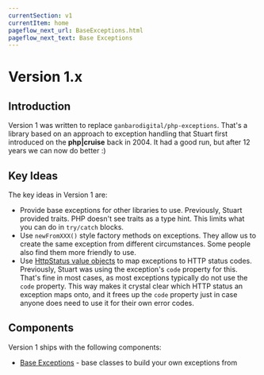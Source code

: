 ```yaml
---
currentSection: v1
currentItem: home
pageflow_next_url: BaseExceptions.html
pageflow_next_text: Base Exceptions
---
```


# Version 1.x

## Introduction

Version 1 was written to replace `ganbarodigital/php-exceptions`. That's a library based on an approach to exception handling that Stuart first introduced on the __php|cruise__ back in 2004. It had a good run, but after 12 years we can now do better :)

## Key Ideas

The key ideas in Version 1 are:

* Provide base exceptions for other libraries to use. Previously, Stuart provided traits. PHP doesn't see traits as a type hint. This limits what you can do in `try/catch` blocks.
* Use `newFromXXX()` style factory methods on exceptions. They allow us to create the same exception from different circumstances. Some people also find them more friendly to use.
* Use [HttpStatus value objects](http://ganbarodigital.github.io/php-http-status/HttpStatus.html) to map exceptions to HTTP status codes.  Previously, Stuart was using the exception's `code` property for this. That's fine in most cases, as most exceptions typically do not use the `code` property. This way makes it crystal clear which HTTP status an exception maps onto, and it frees up the `code` property just in case anyone does need to use it for their own error codes.

## Components

Version 1 ships with the following components:

* [Base Exceptions](BaseExceptions.html) - base classes to build your own exceptions from
